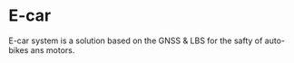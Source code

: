 # E-car
E-car system is a solution based on the GNSS &amp; LBS for the safty of auto-bikes ans motors.
